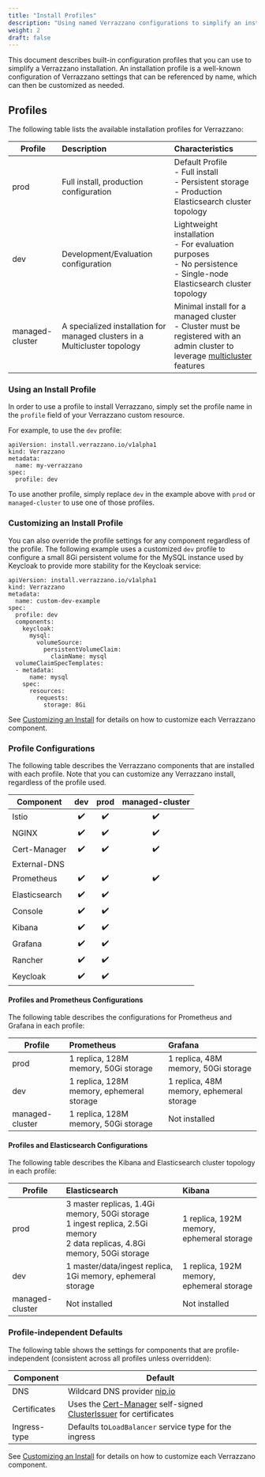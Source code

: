 ```yaml
---
title: "Install Profiles"
description: "Using named Verrazzano configurations to simplify an installation"
weight: 2
draft: false
---
```


This document describes built-in configuration profiles that you can use to simplify a Verrazzano installation.  An installation
profile is a well-known configuration of Verrazzano settings that can be referenced by name, which can then be 
customized as needed.

## Profiles

The following table lists the available installation profiles for Verrazzano:

| Profile  | Description | Characteristics
| ------------- |:------------- |:------------- 
| prod | Full install, production configuration | Default Profile<br/>- Full install<br/>- Persistent storage <br/>- Production Elasticsearch cluster topology
| dev | Development/Evaluation configuration | Lightweight installation<br/>- For evaluation purposes<br/>- No persistence<br/>- Single-node Elasticsearch cluster topology
| managed-cluster | A specialized installation for managed clusters in a Multicluster topology | Minimal install for a managed cluster<br/>- Cluster must be registered with an admin cluster to leverage [multicluster](../../../concepts/verrazzanomulticluster) features

### Using an Install Profile

In order to use a profile to install Verrazzano, simply set the profile name in the `profile` field of your
Verrazzano custom resource.

For example, to use the `dev` profile:

```
apiVersion: install.verrazzano.io/v1alpha1
kind: Verrazzano
metadata:
  name: my-verrazzano
spec:
  profile: dev
```

To use another profile, simply replace `dev` in the example above with `prod` or `managed-cluster` to use
one of those profiles.

### Customizing an Install Profile

You can also override the profile settings for any component regardless of the profile.  The following example 
uses a customized `dev` profile to configure a small 8Gi persistent volume for the MySQL instance used by Keycloak to
provide more stability for the Keycloak service:

```
apiVersion: install.verrazzano.io/v1alpha1
kind: Verrazzano
metadata:
  name: custom-dev-example
spec:
  profile: dev
  components:
    keycloak:
      mysql:
        volumeSource:
          persistentVolumeClaim:
            claimName: mysql
  volumeClaimSpecTemplates:
  - metadata:
      name: mysql      
    spec:
      resources:
        requests:
          storage: 8Gi
```

See [Customizing an Install](/docs/setup/install/customizing) for details on how to customize each 
Verrazzano component.

### Profile Configurations

The following table describes the Verrazzano components that are installed with each profile.  Note that you can
customize any Verrazzano install, regardless of the profile used.

| Component | dev | prod | managed-cluster 
| ------------- |:-------------: |:-------------: |:-------------: 
| Istio | ✔️ | ✔️ | ✔️
| NGINX | ✔️ | ✔️ | ✔️
| Cert-Manager | ✔️ | ✔️ | ✔️
| External-DNS |️ |️ | 
| Prometheus | ✔️ | ✔️ | ✔️ 
| Elasticsearch | ✔️ | ✔️ |
| Console | ✔️ | ✔️ |
| Kibana | ✔️ | ✔️ |  
| Grafana | ✔️ | ✔️ |  
| Rancher | ✔️ | ✔️ |    
| Keycloak | ✔️ | ✔️ |  

#### Profiles and Prometheus Configurations

The following table describes the configurations for Prometheus and Grafana in each profile:

| Profile | Prometheus | Grafana
| ------------- |:------------- |:-------------
| prod | 1 replica, 128M memory, 50Gi storage | 1 replica, 48M memory, 50Gi storage
| dev | 1 replica, 128M memory, ephemeral storage | 1 replica, 48M memory, ephemeral storage
| managed-cluster | 1 replica, 128M memory, 50Gi storage | Not installed

#### Profiles and Elasticsearch Configurations

The following table describes the Kibana and Elasticsearch cluster topology in each profile:

| Profile | Elasticsearch | Kibana
| ------------- |:------------- |:-------------
| prod | 3 master replicas, 1.4Gi memory, 50Gi storage<br/>1 ingest replica, 2.5Gi memory<br/>2 data replicas, 4.8Gi memory, 50Gi storage | 1 replica, 192M memory, ephemeral storage
| dev | 1 master/data/ingest replica, 1Gi memory, ephemeral storage  | 1 replica, 192M memory, ephemeral storage
| managed-cluster | Not installed | Not installed

### Profile-independent Defaults

The following table shows the settings for components that are profile-independent (consistent across
all profiles unless overridden):

| Component | Default 
| -------------|-------------
| DNS |  Wildcard DNS provider [nip.io](https://nip.io) 
| Certificates | Uses the [Cert-Manager](https://cert-manager.io/) self-signed [ClusterIssuer](https://cert-manager.io/docs/reference/api-docs/#cert-manager.io/v1.ClusterIssuer) for certificates 
| Ingress-type | Defaults to`LoadBalancer` service type for the ingress

See [Customizing an Install](/docs/setup/install/customizing) for details on how to customize each
Verrazzano component.